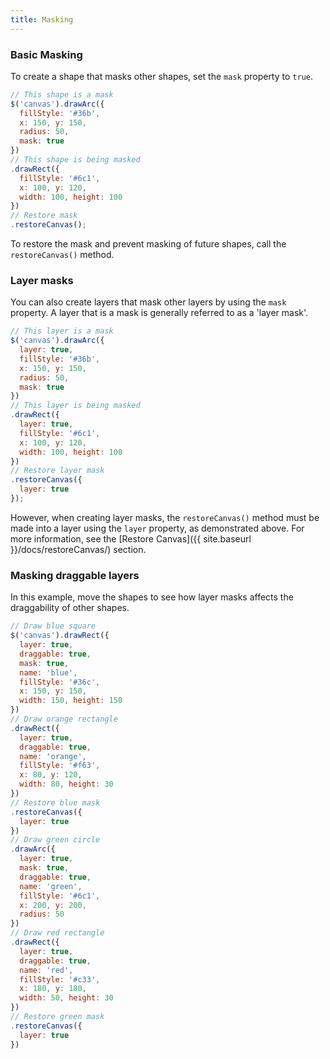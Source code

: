 ```yaml
---
title: Masking
---
```


### Basic Masking

To create a shape that masks other shapes, set the `mask` property to `true`.

```js
// This shape is a mask
$('canvas').drawArc({
  fillStyle: '#36b',
  x: 150, y: 150,
  radius: 50,
  mask: true
})
// This shape is being masked
.drawRect({
  fillStyle: '#6c1',
  x: 100, y: 120,
  width: 100, height: 100
})
// Restore mask
.restoreCanvas();
```

To restore the mask and prevent masking of future shapes, call the `restoreCanvas()` method.

### Layer masks

You can also create layers that mask other layers by using the `mask` property. A layer that is a mask is generally referred to as a 'layer mask'.

```js
// This layer is a mask
$('canvas').drawArc({
  layer: true,
  fillStyle: '#36b',
  x: 150, y: 150,
  radius: 50,
  mask: true
})
// This layer is being masked
.drawRect({
  layer: true,
  fillStyle: '#6c1',
  x: 100, y: 120,
  width: 100, height: 100
})
// Restore layer mask
.restoreCanvas({
  layer: true
});
```

However, when creating layer masks, the `restoreCanvas()` method must be made into a layer using the `layer` property, as demonstrated above. For more information, see the [Restore Canvas]({{ site.baseurl }}/docs/restoreCanvas/) section.

### Masking draggable layers

In this example, move the shapes to see how layer masks affects the draggability of other shapes.

```js
// Draw blue square
$('canvas').drawRect({
  layer: true,
  draggable: true,
  mask: true,
  name: 'blue',
  fillStyle: '#36c',
  x: 150, y: 150,
  width: 150, height: 150
})
// Draw orange rectangle
.drawRect({
  layer: true,
  draggable: true,
  name: 'orange',
  fillStyle: '#f63',
  x: 80, y: 120,
  width: 80, height: 30
})
// Restore blue mask
.restoreCanvas({
  layer: true
})
// Draw green circle
.drawArc({
  layer: true,
  mask: true,
  draggable: true,
  name: 'green',
  fillStyle: '#6c1',
  x: 200, y: 200,
  radius: 50
})
// Draw red rectangle
.drawRect({
  layer: true,
  draggable: true,
  name: 'red',
  fillStyle: '#c33',
  x: 180, y: 180,
  width: 50, height: 30
})
// Restore green mask
.restoreCanvas({
  layer: true
})
```
